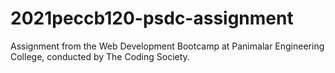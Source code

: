 # 2021peccb120-psdc-assignment
Assignment from the Web Development Bootcamp at Panimalar Engineering College, conducted by The Coding Society.
